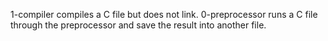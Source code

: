 1-compiler compiles a C file but does not link.
0-preprocessor runs a C file through the preprocessor and save the result into another file.

